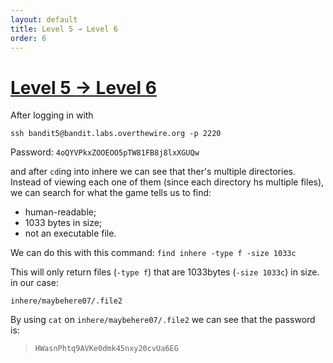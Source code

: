 ```yaml
---
layout: default
title: Level 5 → Level 6
order: 6
---
```


# [Level 5 → Level 6](https://overthewire.org/wargames/bandit/bandit6.html)
After logging in with 

`ssh bandit5@bandit.labs.overthewire.org -p 2220`

Password: `4oQYVPkxZOOEOO5pTW81FB8j8lxXGUQw`

and after `cd`ing into inhere we can see that ther's multiple directories. Instead of viewing each one of them (since each directory hs multiple files), we can search for what the game tells us to find: 

- human-readable; 
- 1033 bytes in size;
- not an executable file.

We can do this with this command: `find inhere -type f -size 1033c`

This will only return files (`-type f`) that are 1033bytes (`-size 1033c`) in size. in our case: 

`inhere/maybehere07/.file2`

By using `cat` on `inhere/maybehere07/.file2` we can see that the password is:

> `HWasnPhtq9AVKe0dmk45nxy20cvUa6EG`